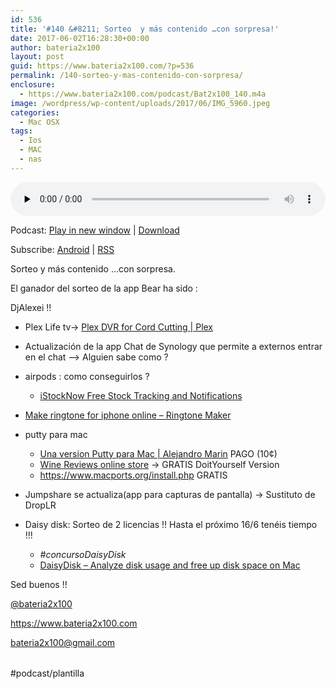 ```yaml
---
id: 536
title: '#140 &#8211; Sorteo  y más contenido …con sorpresa!'
date: 2017-06-02T16:28:30+00:00
author: bateria2x100
layout: post
guid: https://www.bateria2x100.com/?p=536
permalink: /140-sorteo-y-mas-contenido-con-sorpresa/
enclosure:
  - https://www.bateria2x100.com/podcast/Bat2x100_140.m4a
image: /wordpress/wp-content/uploads/2017/06/IMG_5960.jpeg
categories:
  - Mac OSX
tags:
  - Ios
  - MAC
  - nas
---
```

<div class="powerpress_player" id="powerpress_player_5989">
  <audio class="wp-audio-shortcode" id="audio-536-142" preload="none" style="width: 100%;" controls="controls"><source type="audio/mpeg" src="https://www.bateria2x100.com/podcast/Bat2x100_140.m4a?_=142" /><a href="https://www.bateria2x100.com/podcast/Bat2x100_140.m4a">https://www.bateria2x100.com/podcast/Bat2x100_140.m4a</a></audio>
</div>

<p class="powerpress_links powerpress_links_m4a">
  Podcast: <a href="https://www.bateria2x100.com/podcast/Bat2x100_140.m4a" class="powerpress_link_pinw" target="_blank" title="Play in new window" onclick="return powerpress_pinw('https://www.bateria2x100.com/?powerpress_pinw=536-podcast');" rel="nofollow">Play in new window</a> | <a href="https://www.bateria2x100.com/podcast/Bat2x100_140.m4a" class="powerpress_link_d" title="Download" rel="nofollow" download="Bat2x100_140.m4a">Download</a>
</p>

<p class="powerpress_links powerpress_subscribe_links">
  Subscribe: <a href="https://subscribeonandroid.com/www.bateria2x100.com/feed/podcast/" class="powerpress_link_subscribe powerpress_link_subscribe_android" title="Subscribe on Android" rel="nofollow">Android</a> | <a href="https://www.bateria2x100.com/feed/podcast/" class="powerpress_link_subscribe powerpress_link_subscribe_rss" title="Subscribe via RSS" rel="nofollow">RSS</a>
</p>

Sorteo y más contenido …con sorpresa.

El ganador del sorteo de la app Bear ha sido :
  
DjAlexei !!

  * Plex Life tv-> [Plex DVR for Cord Cutting | Plex](https://www.plex.tv/features/live-tv-dvr/#)

  * Actualización de la app Chat de Synology que permite a externos entrar en el chat —> Alguien sabe como ?

  * airpods : como conseguirlos ? 
      * [iStockNow Free Stock Tracking and Notifications](http://www.istocknow.com/)
  * [Make ringtone for iphone online &#8211; Ringtone Maker](https://ringtone-converter.com/)
  * putty para mac 
      * [Una version Putty para Mac | Alejandro Marin](https://alexismarin.wordpress.com/2013/04/02/una-version-putty-para-mac/) PAGO (10¢)
      * [Wine Reviews online store](https://crossover.ecwid.com/#!/Putty-for-Mac/c/20480290/offset=0&sort=normal) -> GRATIS DoitYourself Version
      * <https://www.macports.org/install.php> GRATIS
  * Jumpshare se actualiza(app para capturas de pantalla) -> Sustituto de DropLR
  * Daisy disk: Sorteo de 2 licencias !! Hasta el próximo 16/6 tenéis tiempo !!! 
      * _#concursoDaisyDisk_
      * [DaisyDisk &#8211; Analyze disk usage and free up disk space on Mac](https://daisydiskapp.com/)

Sed buenos !!

[@bateria2x100](https://Twitter.com/bateria2x100)
  
<https://www.bateria2x100.com>
  
<bateria2x100@gmail.com>

<table>
  <tr />
  
  <tr />
</table>

#podcast/plantilla

<table>
  <tr />
  
  <tr />
</table>